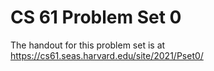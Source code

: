 CS 61 Problem Set 0
===================

The handout for this problem set is at https://cs61.seas.harvard.edu/site/2021/Pset0/

